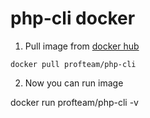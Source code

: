 # php-cli docker

1. Pull image from [docker hub](https://hub.docker.com/r/profteam/php-cli/)

`docker pull profteam/php-cli`

2. Now you can run image

docker run profteam/php-cli -v
